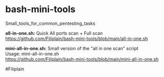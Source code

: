 # bash-mini-tools

Small_tools_for_common_pentesting_tasks

**all-in-one.sh:** Quick All ports scan + Full scan\
https://github.com/Filiplain/bash-mini-tools/blob/main/all-in-one.sh

**mini-all-in-one.sh:** Small version of the "all in one scan" script\
Usage: mini-all-in-one.sh <IP address>\
https://github.com/Filiplain/bash-mini-tools/blob/main/mini-all-in-one.sh


#Filiplain
